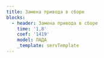 ```yaml
---
title: Замена привода в сборе
blocks:
  - header: Замена привода в сборе
    time: '1,8'
    coef: '1419'
    model: ЛАДА
    _template: servTemplate
---
```

        